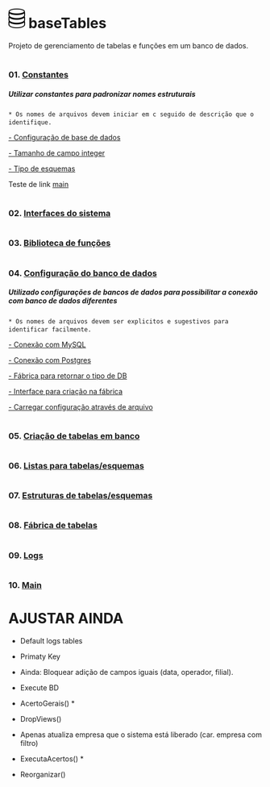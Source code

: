 # ![alt text][logo] baseTables

[logo]: ./imgs/db.png

  Projeto de gerenciamento de tabelas e funções em um banco de dados.

# <h3>01. [Constantes](./constantes)

  <h5> Utilizar constantes para padronizar nomes estruturais </h5>

    * Os nomes de arquivos devem iniciar em c seguido de descrição que o identifique.

  [- Configuração de base de dados](./constantes/cconfigdb.go "cconfigdb.go")

  [- Tamanho de campo integer](./constantes/ctamanhoint.go "ctamanhoint.go")
  
  [- Tipo de esquemas](./constantes/ctipoesquema.go "ctipoesquema.go")

  Teste de link [main]

  [main]: ./testes_main/testemain.go

# <h3>02. [Interfaces do sistema](./ifaces)

  <h5> </h5>

# <h3>03. [Biblioteca de funções](./lib)

  <h5> </h5>
  
# <h3>04. [Configuração do banco de dados](./dbconfig)

  <h5> Utilizado configurações de bancos de dados para possibilitar a conexão com banco de dados diferentes </h5>

    * Os nomes de arquivos devem ser explicitos e sugestivos para identificar facilmente.
  
  [- Conexão com MySQL](./dbconfig/conecmysql.go)

  [- Conexão com Postgres](./dbconfig/conecpg.go)

  [- Fábrica para retornar o tipo de DB](./dbconfig/factorydb.go)

  [- Interface para criação na fábrica](./dbconfig/iconfig.go)

  [- Carregar configuração através de arquivo](./dbconfig/sconfigdb.go)

# <h3>05. [Criação de tabelas em banco](./gerardb)

  <h5> </h5>
  
# <h3>06. [Listas para tabelas/esquemas](./listas)

  <h5> </h5>
  
# <h3>07. [Estruturas de tabelas/esquemas](./structs)

  <h5> </h5>
  
# <h3>08. [Fábrica de tabelas](./tabelas)

  <h5> </h5>
  
# <h3>09. [Logs](./logsis)
  
  <h5> </h5>
  
# <h3>10. [Main](main.go)

  <h5> </h5>
  
# <h1> AJUSTAR AINDA

  - Default logs tables

  - Primaty Key

  - Ainda: Bloquear adição de campos iguais (data, operador, filial).

  - Execute BD

  - AcertoGerais() *

  - DropViews()

  - Apenas atualiza empresa que o sistema está liberado (car. empresa com filtro)

  - ExecutaAcertos() *

  - Reorganizar()